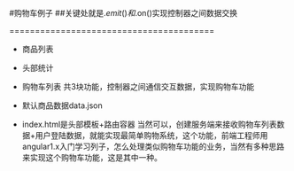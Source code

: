 #购物车例子
##关键处就是.$emit()和.$on()实现控制器之间数据交换

========================================

* 商品列表
* 头部统计
* 购物车列表
共3块功能，控制器之间通信交互数据，实现购物车功能

* 默认商品数据data.json
* index.html是头部模板+路由容器
当然可以，创建服务端来接收购物车列表数据+用户登陆数据，就能实现最简单购物系统，这个功能，前端工程师用angular1.x入门学习列子，怎么处理类似购物车功能的业务，当然有多种思路来实现这个购物车功能，这是其中一种。